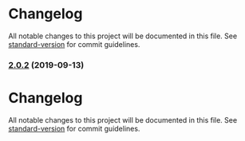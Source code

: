 # Changelog

All notable changes to this project will be documented in this file. See [standard-version](https://github.com/conventional-changelog/standard-version) for commit guidelines.

### [2.0.2](https://github.com/romamaslennikov/template-html/compare/v2.0.1...v2.0.2) (2019-09-13)

# Changelog

All notable changes to this project will be documented in this file. See [standard-version](https://github.com/conventional-changelog/standard-version) for commit guidelines.
